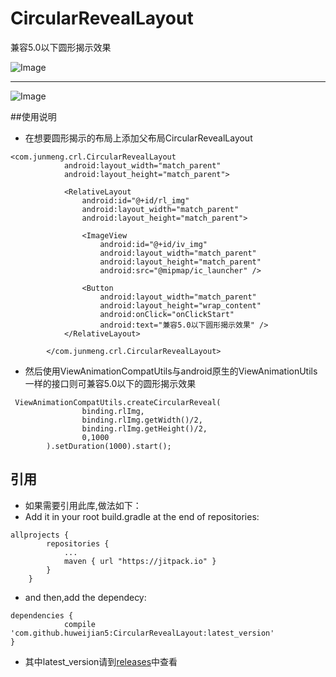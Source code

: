 # CircularRevealLayout
兼容5.0以下圆形揭示效果

![Image](https://github.com/huweijian5/CircularRevealLayout/blob/master/screenshots/QQ%E6%88%AA%E5%9B%BE20161213224059.png)
***
![Image](https://github.com/huweijian5/CircularRevealLayout/blob/master/screenshots/device-2016-12-13-223904.mp4_1481640644.gif)

##使用说明
* 在想要圆形揭示的布局上添加父布局CircularRevealLayout
```
<com.junmeng.crl.CircularRevealLayout
            android:layout_width="match_parent"
            android:layout_height="match_parent">

            <RelativeLayout
                android:id="@+id/rl_img"
                android:layout_width="match_parent"
                android:layout_height="match_parent">

                <ImageView
                    android:id="@+id/iv_img"
                    android:layout_width="match_parent"
                    android:layout_height="match_parent"
                    android:src="@mipmap/ic_launcher" />

                <Button
                    android:layout_width="match_parent"
                    android:layout_height="wrap_content"
                    android:onClick="onClickStart"
                    android:text="兼容5.0以下圆形揭示效果" />
            </RelativeLayout>

        </com.junmeng.crl.CircularRevealLayout>
```
* 然后使用ViewAnimationCompatUtils与android原生的ViewAnimationUtils一样的接口则可兼容5.0以下的圆形揭示效果
```
 ViewAnimationCompatUtils.createCircularReveal(
                binding.rlImg,
                binding.rlImg.getWidth()/2,
                binding.rlImg.getHeight()/2,
                0,1000
        ).setDuration(1000).start();
```
## 引用

* 如果需要引用此库,做法如下：
* Add it in your root build.gradle at the end of repositories:
```
allprojects {
		repositories {
			...
			maven { url "https://jitpack.io" }
		}
	}
```	
* and then,add the dependecy:
```
dependencies {
	        compile 'com.github.huweijian5:CircularRevealLayout:latest_version'
}
```
* 其中latest_version请到[releases](https://github.com/huweijian5/CircularRevealLayout/releases)中查看
